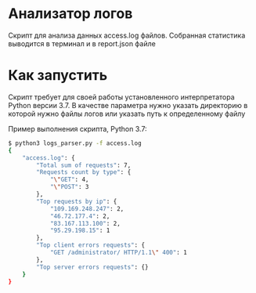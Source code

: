 # Анализатор логов

Скрипт для анализа данных access.log файлов. 
Собранная статистика выводится в терминал и в report.json файле
# Как запустить

Скрипт требует для своей работы установленного интерпретатора Python версии 3.7.
В качестве параметра нужно указать директорию в которой нужно файлы логов 
или указать путь к определенному файлу

Пример выполнения скрипта, Python 3.7:

```bash
$ python3 logs_parser.py -f access.log
{
    "access.log": {
        "Total sum of requests": 7,
        "Requests count by type": {
            "\"GET": 4,
            "\"POST": 3
        },
        "Top requests by ip": {
            "109.169.248.247": 2,
            "46.72.177.4": 2,
            "83.167.113.100": 2,
            "95.29.198.15": 1
        },
        "Top client errors requests": {
            "GET /administrator/ HTTP/1.1\" 400": 1
        },
        "Top server errors requests": {}
    }
}
```

